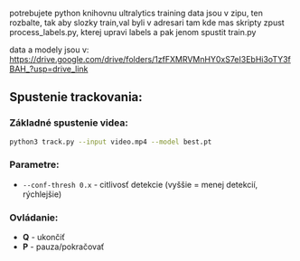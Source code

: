 potrebujete python knihovnu ultralytics
training data jsou v zipu, ten rozbalte, tak aby slozky train,val byli v adresari tam kde mas skripty
zpust process_labels.py, kterej upravi labels
a pak jenom spustit train.py

data a modely jsou v: https://drive.google.com/drive/folders/1zfFXMRVMnHY0xS7eI3EbHi3oTY3fBAH_?usp=drive_link

## Spustenie trackovania:

### Základné spustenie videa:
```bash
python3 track.py --input video.mp4 --model best.pt
```

### Parametre:
- `--conf-thresh 0.x` - citlivosť detekcie (vyššie = menej detekcií, rýchlejšie)

### Ovládanie:
- **Q** - ukončiť
- **P** - pauza/pokračovať

